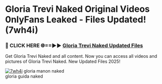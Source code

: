 # Gloria Trevi Naked Original Videos 0nlyFans Leaked - Files Updated! (7wh4i)

<h3>🔴 CLICK HERE 🌐==►► <a href="https://tinyurl.com/up5wt9bj" rel="nofollow">Gloria Trevi Naked Updated Files</a></h3>

Get Gloria Trevi Naked and all content. Now you can access all videos and pictures of Gloria Trevi Naked. New Updated Files 2025!

[![7wh4i](https://i.imgur.com/ABiUzMV.gif)](https://tinyurl.com/up5wt9bj)
gloria manon naked<br>
gloria guida naked
